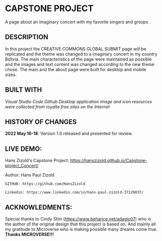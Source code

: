 # CAPSTONE PROJECT
A page about an imaginary concert with my favorite singers and groups

## DESCRIPTION
In this project the CREATIVE COMMONS GLOBAL SUBMIT page will be replicated and the theme was changed to a imaginary concert in my country Bolivia.
The main characteristics of the page were maintained as possible and the images and text content was changed according to the new theme chose.
The main and the about page were built for desktop and mobile sizes.

## BUILT WITH
*Visual Studio Code*
*Github Desktop application*
*image and icon resources were collected from royalte free sites on the Internet*

## HISTORY OF CHANGES
**2022 May 16-18**: Version 1.0 released and presented for review.

## LIVE DEMO: 

Hans Zizold's Capstone Project: https://hanszizold.github.io/Capstone-project_Concert/

Author: Hans Paul Zizold
    
    GITHUB: https://github.com/HansZizold

    Linkedin: https://www.linkedin.com/in/hans-paul-zizold-37129037/

## ACKNOWLEDMENTS: 

Special thanks to Cindy Shin (https://www.behance.net/adagio07) who is the author of the original design that this project is based on.
And mainly all my gratitude to Microverse who is making possible many dreams come true.
**Thanks MICROVERSE!!!**
